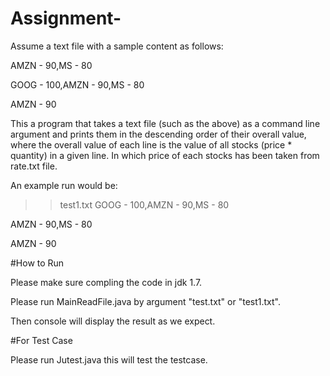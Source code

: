 # Assignment-
Assume a text file with a sample content as follows:

AMZN - 90,MS - 80

GOOG - 100,AMZN - 90,MS - 80

AMZN - 90

This a program that takes a text file (such as the above) as a command line argument and prints them in the descending order of their overall value, where the overall value of each line is the value of all stocks (price * quantity) in a given line.
In which price of each stocks has been taken from rate.txt file.

An example run would be:

>> test1.txt
GOOG - 100,AMZN - 90,MS - 80

AMZN - 90,MS - 80

AMZN - 90

#How to Run

Please make sure compling the code in jdk 1.7.

Please run MainReadFile.java by argument "test.txt" or "test1.txt".

Then console will display the  result as we expect.

#For Test Case

Please run Jutest.java this will test the testcase.
